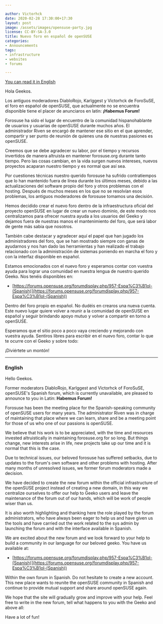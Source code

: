 ```yaml
---

author: Victorhck
date: 2020-02-28 17:30:00+17:30
layout: post
image: /assets/images/opensuse-party.jpg 
license: CC-BY-SA-3.0
title: Nuevo foro en español de openSUSE
categories:
- Announcements
tags:
- infrastructure
- websites
- forums

---
```


[You can read it in English](#English)

Hola Geekos.

Los antiguos moderadores DiabloRojo, Karlggest y Victorhck de ForoSuSE, el foro en español de openSUSE, que actualmente no se encuentra disponible tiene el placer de anunciaros en latín:
__¡Habemus Forum!__

Forosuse ha sido el lugar de encuentro de la comunidad hispanohablante de usuarios y usuarias de openSUSE durante muchos años. El administrador Riven se encargó de mantener ese sitio en el que aprender, compartir y ser punto de reunión de quienes una de nuestras pasiones es openSUSE.

Creemos que se debe agradecer su labor, por el tiempo y recursos invertidos de manera altruista en mantener forosuse.org durante tanto tiempo. Pero las cosas cambian, en la vida surgen nuevos intereses, nuevos proyectos acaparan nuestro tiempo y es normal que así sea.

Por cuestiones técnicas nuestro querido forosuse ha sufrido contratiempos que lo han mantenido fuera de línea durante los últimos meses, debido a las actualizaciones del software propio del foro y otros problemas con el hosting. Después de muchos meses en los que no se resolvían esos problemas, los antiguos moderadores de forosuse tomamos una decisión.

Hemos decidido crear el nuevo foro dentro de la infraestructura oficial del proyecto openSUSE en lugar de crear un nuevo dominio, de este modo nos centralizamos para ofrecer nuestra ayuda a los usuarios del Geeko y dejamos fuera de nuestras manos el mantenimiento del foro, que será labor de gente más sabia que nosotros.

También cabe destacar y agradecer aquí el papel que han jugado los administradores del foro, que se han mostrado siempre con ganas de ayudarnos y nos han dado las herramientas y han realizado el trabajo relacionado con la administración de sistemas poniendo en marcha el foro y con la interfaz disponible en español.

Estamos emocionados con el nuevo foro y esperamos contar con vuestra ayuda para lograr una comunidad en nuestra lengua de nuestro querido Geeko. Nos tenéis disponibles en:

* [https://forums.opensuse.org/forumdisplay.php/957-Espa%C3%B1ol-(Spanish)](https://forums.opensuse.org/forumdisplay.php/957-Espa%C3%B1ol-(Spanish))

Dentro del foro propio en español. No dudéis en crearos una nueva cuenta. Este nuevo lugar quiere volver a reunir a la comunidad de openSUSE en español y seguir brindando apoyo mutuo y volver a compartir en torno a openSUSE.

Esperamos que el sitio poco a poco vaya creciendo y mejorando con vuestra ayuda. Sentiros libres para escribir en el nuevo foro, contar lo que te ocurre con el Geeko y sobre todo: 

¡Diviértete un montón!

---

### English

Hello Geekos.

Former moderators DiabloRojo, Karlggest and Victorhck of ForoSuSE, openSUSE's Spanish forum, which is currently unavailable, are pleased to announce to you in Latin:
__Habemus Forum!__

Forosuse has been the meeting place for the Spanish-speaking community of openSUSE users for many years. The administrator Riven was in charge of maintaining that place where we can learn, share and be a meeting point for those of us who one of our passions is openSUSE.

We believe that his work is to be appreciated, with the time and resources invested altruistically in maintaining forosuse.org for so long. But things change, new interests arise in life, new projects take up our time and it is normal that this is the case.

Due to technical issues, our beloved forosuse has suffered setbacks, due to updates to the forum's own software and other problems with hosting. After many months of unresolved issues, we former forum moderators made a decision.

We have decided to create the new forum within the official infrastructure of the openSUSE project instead of creating a new domain, in this way we centralize ourselves to offer our help to Geeko users and leave the maintenance of the forum out of our hands, which will be work of people wiser than us.

It is also worth highlighting and thanking here the role played by the forum administrators, who have always been eager to help us and have given us the tools and have carried out the work related to the sys admin by launching the forum and with the interface available in Spanish.

We are excited about the new forum and we look forward to your help to build a community in our language for our beloved geeko. You have us available at:

* [https://forums.opensuse.org/forumdisplay.php/957-Espa%C3%B1ol-(Spanish)](https://forums.opensuse.org/forumdisplay.php/957-Espa%C3%B1ol-(Spanish))

Within the own forum in Spanish. Do not hesitate to create a new account. This new place wants to reunite the openSUSE community in Spanish and continue to provide mutual support and share around openSUSE again.

We hope that the site will gradually grow and improve with your help. Feel free to write in the new forum, tell what happens to you with the Geeko and above all:

Have a lot of fun!

